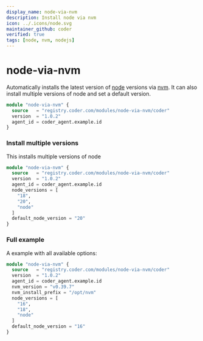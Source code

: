 ```yaml
---
display_name: node-via-nvm
description: Install node via nvm
icon: ../.icons/node.svg
maintainer_github: coder
verified: true
tags: [node, nvm, nodejs]
---
```


# node-via-nvm

Automatically installs the latest version of [node](https://github.com/nodejs/node) versions via [nvm](https://github.com/nvm-sh/nvm). It can also install multiple versions of node and set a default version.

```tf
module "node-via-nvm" {
  source   = "registry.coder.com/modules/node-via-nvm/coder"
  version  = "1.0.2"
  agent_id = coder_agent.example.id
}
```


### Install multiple versions

This installs multiple versions of node

```tf
module "node-via-nvm" {
  source   = "registry.coder.com/modules/node-via-nvm/coder"
  version  = "1.0.2"
  agent_id = coder_agent.example.id
  node_versions = [
    "18",
    "20",
    "node"
  ]
  default_node_version = "20"
}
```

### Full example

A example with all available options:
```tf
module "node-via-nvm" {
  source   = "registry.coder.com/modules/node-via-nvm/coder"
  version  = "1.0.2"
  agent_id = coder_agent.example.id
  nvm_version = "v0.39.7"
  nvm_install_prefix = "/opt/nvm"
  node_versions = [
    "16",
    "18",
    "node"
  ]
  default_node_version = "16"
}
```
